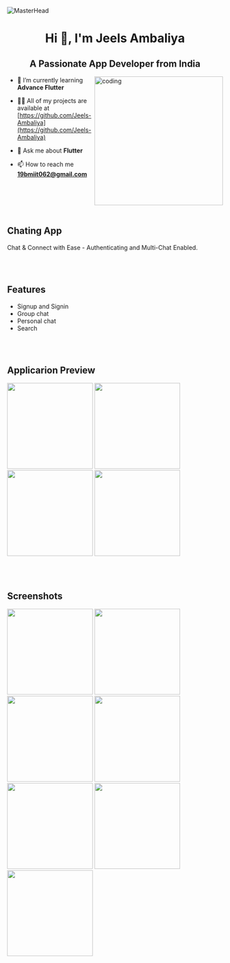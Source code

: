 ![MasterHead](https://cdn.go2topit.com/assets/img/service-details/17_Mobile%20App%20Development.gif)
<h1 align="center">Hi 👋, I'm Jeels Ambaliya</h1>
<h2 align="center">A Passionate App Developer from India</h2>
<img align="right" alt="coding" width="300" src="https://media2.giphy.com/media/qgQUggAC3Pfv687qPC/giphy.gif">

- 🌱 I’m currently learning **Advance Flutter**

- 👨‍💻 All of my projects are available at [https://github.com/Jeels-Ambaliya](https://github.com/Jeels-Ambaliya)

- 💬 Ask me about **Flutter**

- 📫 How to reach me **19bmiit062@gmail.com**

<br /><br /><br /><br />

## Chating App

 Chat & Connect with Ease - Authenticating and Multi-Chat Enabled.

<br /><br />


## Features

- Signup and Signin
- Group chat
- Personal chat
- Search

<br /><br />


## Applicarion Preview
 
<img src = "https://github.com/Jeels-Ambaliya/chat_App_flutter/assets/123535768/768b5499-d74b-43eb-ac25-071150e30699" width = "200px">
<img src = "https://github.com/Jeels-Ambaliya/chat_App_flutter/assets/123535768/c8858eb6-1ce4-48dc-8c8b-f2237aadb882" width = "200px">
<img src = "https://github.com/Jeels-Ambaliya/chat_App_flutter/assets/123535768/90ee55a4-2cb0-46f5-9900-ecf363a1ecb7" width = "200px">
<img src = "https://github.com/Jeels-Ambaliya/chat_App_flutter/assets/123535768/341a0785-50df-4627-8371-ec5d28e0cafe" width = "200px">

<br /><br />


## Screenshots

<img src = "https://github.com/Jeels-Ambaliya/chat_App_flutter/assets/123535768/530dfec1-17d1-49f2-a9a2-0cb3a266abea" width = "200px">
<img src = "https://github.com/Jeels-Ambaliya/chat_App_flutter/assets/123535768/474deb7b-a22c-4b3b-8120-5f43a14db21a" width = "200px">
<img src = "https://github.com/Jeels-Ambaliya/chat_App_flutter/assets/123535768/45559c3e-f4df-49dd-8f22-4f562c3e82b2" width = "200px">
<img src = "https://github.com/Jeels-Ambaliya/chat_App_flutter/assets/123535768/27add4a4-be49-41c3-85ef-7a1dcdd98cec" width = "200px">
<img src = "https://github.com/Jeels-Ambaliya/chat_App_flutter/assets/123535768/da460dfc-1eeb-4a89-9ba3-e7027fbabf46" width = "200px">
<img src = "https://github.com/Jeels-Ambaliya/chat_App_flutter/assets/123535768/d642d332-f172-4ae0-afa2-7632ab949788" width = "200px">
<img src = "https://github.com/Jeels-Ambaliya/chat_App_flutter/assets/123535768/6e058c11-1f90-467f-9b1d-9a9a2f8e1121" width = "200px">



